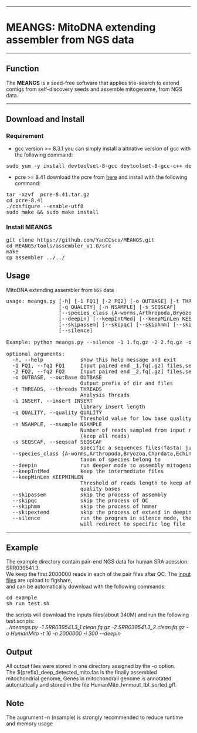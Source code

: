 
***
# MEANGS: MitoDNA extending assembler from NGS data
***
## Function  
The **MEANGS** is a seed-free software that applies trie-search to extend contigs from self-discovery seeds and assemble mitogenome, from NGS data. 
***
## Download and Install
### Requirement
* gcc version >= 8.3.1
you can simply install a altnative version of gcc with the following command:
<pre>
sudo yum -y install devtoolset-8-gcc devtoolset-8-gcc-c++ devtoolset-8-binutils
</pre>
* pcre >= 8.41
download the pcre from [here](http://ftp.cs.stanford.edu/pub/exim/pcre/pcre-8.41.tar.gz) and install with the following command:
<pre>
tar -xzvf  pcre-8.41.tar.gz
cd pcre-8.41
./configure --enable-utf8
sudo make && sudo make install
</pre>
### Install MEANGS
<pre>
git clone https://github.com/YanCCscu/MEANGS.git
cd MEANGS/tools/assembler_v1.0/src
make
cp assembler ../../
</pre>

## Usage  
MitoDNA extending assembler from `NGS` data  
<pre>
usage: meangs.py [-h] [-1 FQ1] [-2 FQ2] [-o OUTBASE] [-t THREADS] [-i INSERT]
                 [-q QUALITY] [-n NSAMPLE] [-s SEQSCAF]
                 [--species_class {A-worms,Arthropoda,Bryozoa,Chordata,Echinodermata,Mollusca,Nematoda,N-worms,Porifera-sponges}]
                 [--deepin] [--keepIntMed] [--keepMinLen KEEPMINLEN]
                 [--skipassem] [--skipqc] [--skiphmm] [--skipextend]
                 [--silence]

Example: python meangs.py --silence -1 1.fq.gz -2 2.fq.gz -o OutBase -t 16 -i 350

optional arguments:
  -h, --help            show this help message and exit
  -1 FQ1, --fq1 FQ1     Input paired end _1.fq[.gz] files,seprated by ','
  -2 FQ2, --fq2 FQ2     Input paired end _2.fq[.gz] files,seprated by ','
  -o OUTBASE, --outBase OUTBASE
                        Output prefix of dir and files
  -t THREADS, --threads THREADS
                        Analysis threads
  -i INSERT, --insert INSERT
                        library insert length
  -q QUALITY, --quality QUALITY
                        Threshold value for low base quality
  -n NSAMPLE, --nsample NSAMPLE
                        Number of reads sampled from input reads, default 0
                        (keep all reads)
  -s SEQSCAF, --seqscaf SEQSCAF
                        specific a sequences files(fasta) just for annotation
  --species_class {A-worms,Arthropoda,Bryozoa,Chordata,Echinodermata,Mollusca,Nematoda,N-worms,Porifera-sponges}
                        taxon of species belong to
  --deepin              run deeper mode to assembly mitogenome
  --keepIntMed          keep the intermediate files
  --keepMinLen KEEPMINLEN
                        Threshold of reads length to keep after remove low
                        quality bases
  --skipassem           skip the process of assembly
  --skipqc              skip the process of QC
  --skiphmm             skip the process of hmmer
  --skipextend          skip the process of extend in deepin mode
  --silence             run the program in silence mode, the standard output
                        will redirect to specific log file
</pre>
***
## Example
The example directory contain pair-end NGS data for human SRA acession: SRR039541.3.  
We keep the first 2000000 reads in each of the pair files after QC.
The [input files](https://ndownloader.figshare.com/articles/12199451/versions/2) are upload to figshare,  
and can be automatically download with the following commands:
<pre>
cd example
sh run_test.sh
</pre>
the scripts will download the inputs files(about 340M) and run the following test scripts:  
*../meangs.py -1 SRR039541.3_1.clean.fq.gz -2 SRR039541.3_2.clean.fq.gz -o HumanMito -t 16 -n 2000000 -i 300 --deepin*

## Output
All output files were stored in one directory assigned by the -o option.  
The ${prefix}_deep_detected_mito.fas is the finally assembled mitochondrial genome, 
Genes in mitochondrail genome is annotated automatically and stored in the file HumanMito_hmmout_tbl_sorted.gff.

## Note  
The augrument -n (nsample) is strongly recommended to reduce runtime and memory usage  
